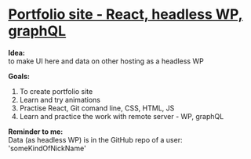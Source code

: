 # <a href="https://forseti93.github.io/">Portfolio site - React, headless WP, graphQL</a>

<b>Idea:</b> <br/>
  to make UI here and data on other hosting as a headless WP

<b> Goals:</b> 
  1. To create portfolio site
  2. Learn and try animations
  3. Practise React, Git comand line, CSS, HTML, JS
  4. Learn and practice the work with remote server - WP, graphQL

<b> Reminder to me:</b> <br/>
Data (as headless WP) is in the GitHub repo of a user: 'someKindOfNickName'

